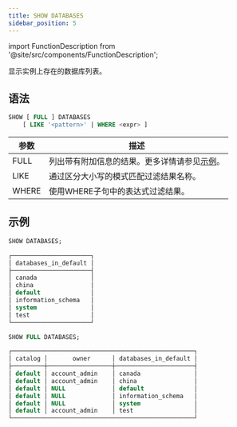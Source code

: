 ```yaml
---
title: SHOW DATABASES
sidebar_position: 5
---
```

import FunctionDescription from '@site/src/components/FunctionDescription';

<FunctionDescription description="引入或更新: v1.2.290"/>

显示实例上存在的数据库列表。

## 语法

```sql
SHOW [ FULL ] DATABASES 
    [ LIKE '<pattern>' | WHERE <expr> ]
```

| 参数      | 描述                                                                                                                         |
|-----------|-----------------------------------------------------------------------------------------------------------------------------|
| FULL      | 列出带有附加信息的结果。更多详情请参见[示例](#examples)。                                                                     |
| LIKE      | 通过区分大小写的模式匹配过滤结果名称。                                                                                         |
| WHERE     | 使用WHERE子句中的表达式过滤结果。                                                                                             |

## 示例

```sql
SHOW DATABASES;

┌──────────────────────┐
│ databases_in_default │
├──────────────────────┤
│ canada               │
│ china                │
│ default              │
│ information_schema   │
│ system               │
│ test                 │
└──────────────────────┘

SHOW FULL DATABASES;

┌───────────────────────────────────────────────────┐
│ catalog │       owner      │ databases_in_default │
├─────────┼──────────────────┼──────────────────────┤
│ default │ account_admin    │ canada               │
│ default │ account_admin    │ china                │
│ default │ NULL             │ default              │
│ default │ NULL             │ information_schema   │
│ default │ NULL             │ system               │
│ default │ account_admin    │ test                 │
└───────────────────────────────────────────────────┘
```